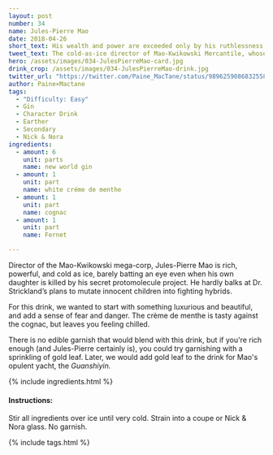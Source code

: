 ```yaml
---
layout: post
number: 34
name: Jules-Pierre Mao
date: 2018-04-26
short_text: His wealth and power are exceeded only by his ruthlessness.
tweet_text: The cold-as-ice director of Mao-Kwikowski Mercantile, whose wealth and power are exceeded only by his ruthlessness. 
hero: /assets/images/034-JulesPierreMao-card.jpg
drink_crop: /assets/images/034-JulesPierreMao-drink.jpg
twitter_url: "https://twitter.com/Paine_MacTane/status/989625908683255809"
author: Paine×Mactane
tags: 
  - "Difficulty: Easy"
  - Gin
  - Character Drink
  - Earther
  - Secondary
  - Nick & Nora
ingredients:
  - amount: 6
    unit: parts
    name: new world gin
  - amount: 1
    unit: part
    name: white créme de menthe
  - amount: 1
    unit: part
    name: cognac
  - amount: 1
    unit: part
    name: Fernet

---
```


Director of the Mao-Kwikowski mega-corp, Jules-Pierre Mao is rich, powerful, and cold as ice, barely batting an eye even when his own daughter is killed by his secret protomolecule project. He hardly balks at Dr. Strickland’s plans to mutate innocent children into fighting hybrids.

For this drink, we wanted to start with something luxurious and beautiful, and add a sense of fear and danger. The crème de menthe is tasty against the cognac, but leaves you feeling chilled. 

There is no edible garnish that would blend with this drink, but if you're rich enough (and Jules-Pierre certainly is), you could try garnishing with a sprinkling of gold leaf. Later, we would add gold leaf to the drink for Mao's opulent yacht, the *Guanshiyin.* 

{% include ingredients.html %}

#### Instructions:

Stir all ingredients over ice until very cold. Strain into a coupe or Nick & Nora glass. No garnish. 

{% include tags.html %}
